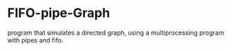 # FIFO-pipe-Graph

program that simulates a directed graph, using a multiprocessing program with pipes and fifo.

